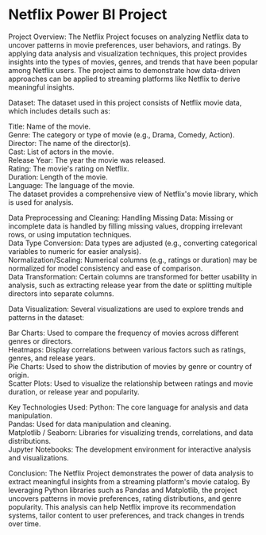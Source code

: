 # Netflix Power BI Project

Project Overview:
The Netflix Project focuses on analyzing Netflix data to uncover patterns in movie preferences, user behaviors, and ratings. By applying data analysis and visualization techniques, this project provides insights into the types of movies, genres, and trends that have been popular among Netflix users. The project aims to demonstrate how data-driven approaches can be applied to streaming platforms like Netflix to derive meaningful insights.

Dataset:
The dataset used in this project consists of Netflix movie data, which includes details such as:

Title: Name of the movie.  
Genre: The category or type of movie (e.g., Drama, Comedy, Action).            
Director: The name of the director(s).            
Cast: List of actors in the movie.           
Release Year: The year the movie was released.                 
Rating: The movie's rating on Netflix.                
Duration: Length of the movie.                   
Language: The language of the movie.                
The dataset provides a comprehensive view of Netflix's movie library, which is used for analysis.

Data Preprocessing and Cleaning:
Handling Missing Data: Missing or incomplete data is handled by filling missing values, dropping irrelevant rows, or using imputation techniques.            
Data Type Conversion: Data types are adjusted (e.g., converting categorical variables to numeric for easier analysis).                    
Normalization/Scaling: Numerical columns (e.g., ratings or duration) may be normalized for model consistency and ease of comparison.                      
Data Transformation: Certain columns are transformed for better usability in analysis, such as extracting release year from the date or splitting multiple directors into separate columns.             

Data Visualization:
Several visualizations are used to explore trends and patterns in the dataset:

Bar Charts: Used to compare the frequency of movies across different genres or directors.                    
Heatmaps: Display correlations between various factors such as ratings, genres, and release years.                    
Pie Charts: Used to show the distribution of movies by genre or country of origin.                    
Scatter Plots: Used to visualize the relationship between ratings and movie duration, or release year and popularity. 

Key Technologies Used:
Python: The core language for analysis and data manipulation.         
Pandas: Used for data manipulation and cleaning.            
Matplotlib / Seaborn: Libraries for visualizing trends, correlations, and data distributions.             
Jupyter Notebooks: The development environment for interactive analysis and visualizations.            

Conclusion:
The Netflix Project demonstrates the power of data analysis to extract meaningful insights from a streaming platform's movie catalog. By leveraging Python libraries such as Pandas and Matplotlib, the project uncovers patterns in movie preferences, rating distributions, and genre popularity. This analysis can help Netflix improve its recommendation systems, tailor content to user preferences, and track changes in trends over time.

